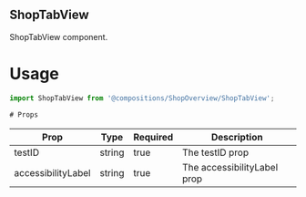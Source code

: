 ## ShopTabView
ShopTabView component.

# Usage
```js
import ShopTabView from '@compositions/ShopOverview/ShopTabView';

# Props
```
Prop                      | Type                  | Required                | Description
--------------------------|-----------------------|-------------------------|--------------------------
testID                    | string                | true                    | The testID prop
accessibilityLabel        | string                | true                    | The accessibilityLabel prop
